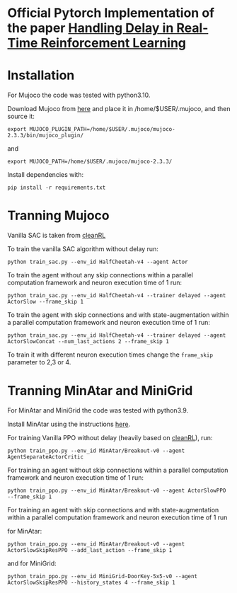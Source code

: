 # Official Pytorch Implementation of the paper [Handling Delay in Real-Time Reinforcement Learning](https://openreview.net/forum?id=YOc5t8PHf2)

# Installation

For Mujoco the code was tested with python3.10.

Download Mujoco from [here](https://github.com/google-deepmind/mujoco/releases/download/2.3.3/mujoco-2.3.3-linux-x86_64.tar.gz) 
and place it in /home/$USER/.mujoco, and then source it:

```
export MUJOCO_PLUGIN_PATH=/home/$USER/.mujoco/mujoco-2.3.3/bin/mujoco_plugin/
```

and 

```
export MUJOCO_PATH=/home/$USER/.mujoco/mujoco-2.3.3/
```

Install dependencies with:

```
pip install -r requirements.txt
```

# Tranning Mujoco

Vanilla SAC is taken from [cleanRL](https://github.com/vwxyzjn/cleanrl/blob/master/cleanrl/sac_continuous_action.py)

To train the vanilla SAC algorithm without delay run:

```
python train_sac.py --env_id HalfCheetah-v4 --agent Actor
```

To train the agent without any skip connections within a parallel computation framework and neuron execution time of 1 run:

```
python train_sac.py --env_id HalfCheetah-v4 --trainer delayed --agent ActorSlow --frame_skip 1 
```

To train the agent with skip connections and with state-augmentation within a parallel computation framework and neuron execution time of 1 run:

```
python train_sac.py --env_id HalfCheetah-v4 --trainer delayed --agent ActorSlowConcat --num_last_actions 2 --frame_skip 1 
```

To train it with different neuron execution times change the `frame_skip` parameter to 2,3 or 4. 

# Tranning MinAtar and MiniGrid
For MinAtar and MiniGrid the code was tested with python3.9.

Install MinAtar using the instructions [here](https://github.com/kenjyoung/MinAtar).

For training Vanilla PPO without delay (heavily based on [cleanRL](https://github.com/vwxyzjn/cleanrl/blob/master/cleanrl/ppo_atari.py)), run: 
```
python train_ppo.py --env_id MinAtar/Breakout-v0 --agent AgentSeparateActorCritic
```

For training an agent without skip connections within a parallel computation framework and neuron execution time of 1 run:

```
python train_ppo.py --env_id MinAtar/Breakout-v0 --agent ActorSlowPPO --frame_skip 1 
```

For training an agent with skip connections and with state-augmentation within a parallel computation framework and neuron execution time of 1 run

for MinAtar:
```
python train_ppo.py --env_id MinAtar/Breakout-v0 --agent ActorSlowSkipResPPO --add_last_action --frame_skip 1 
```

and for MiniGrid:
```
python train_ppo.py --env_id MiniGrid-DoorKey-5x5-v0 --agent ActorSlowSkipResPPO --history_states 4 --frame_skip 1 
```
